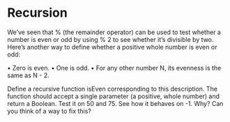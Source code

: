 # Recursion

We’ve seen that % (the remainder operator) can be used to test whether a
number is even or odd by using % 2 to see whether it’s divisible by two. Here’s
another way to define whether a positive whole number is even or odd:

• Zero is even.
• One is odd.
• For any other number N, its evenness is the same as N - 2.

Define a recursive function isEven corresponding to this description. The
function should accept a single parameter (a positive, whole number) and return
a Boolean.
Test it on 50 and 75. See how it behaves on -1. Why? Can you think of a
way to fix this?
